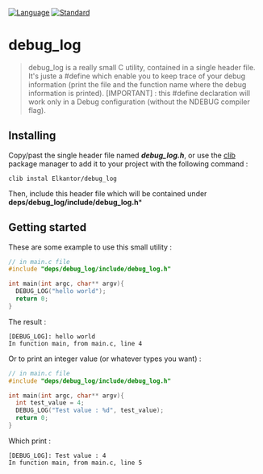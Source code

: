 [![Language](https://img.shields.io/badge/language-C-blue.svg)](https://isocpp.org/)
[![Standard](https://img.shields.io/badge/C-89-blue.svg)](https://en.wikipedia.org/wiki/C%2B%2B17)

# debug_log
> debug_log is a really small C utility, contained in a single header file.
It's juste a #define which enable you to keep trace of your debug information (print the file and the function name where the debug information is printed).
[IMPORTANT] : this #define declaration will work only in a Debug configuration (without the NDEBUG compiler flag). 

## Installing

Copy/past the single header file named ***debug_log.h***, or use the [clib](https://github.com/clibs/clib) package manager to add it to your project with the following command :

```shell
clib instal Elkantor/debug_log
```

Then, include this header file which will be contained under **deps/debug_log/include/debug_log.h***


## Getting started

These are some example to use this small utility :

```C
// in main.c file
#include "deps/debug_log/include/debug_log.h"

int main(int argc, char** argv){
  DEBUG_LOG("hello world");
  return 0;
}
```

The result : 

```shell
[DEBUG_LOG]: hello world 
In function main, from main.c, line 4
```


Or to print an integer value (or whatever types you want) :

```C
// in main.c file
#include "deps/debug_log/include/debug_log.h"

int main(int argc, char** argv){
  int test_value = 4;
  DEBUG_LOG("Test value : %d", test_value);
  return 0;
}
```

Which print :
```shell
[DEBUG_LOG]: Test value : 4 
In function main, from main.c, line 5
```
